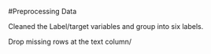 
#Preprocessing Data

Cleaned the Label/target variables and group into six labels. 

Drop missing rows at the text column/
